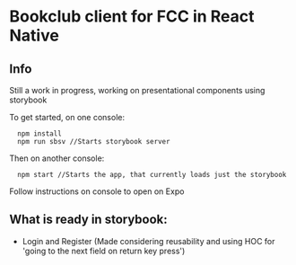 # Bookclub client for FCC in React Native

## Info
Still a work in progress, working on presentational components using storybook

To get started, on one console:
```shell
  npm install
  npm run sbsv //Starts storybook server
```
Then on another console:
```shell
  npm start //Starts the app, that currently loads just the storybook
```

Follow instructions on console to open on Expo

## What is ready in storybook:
  - Login and Register (Made considering reusability and using HOC for 'going to the next field on return key press')
